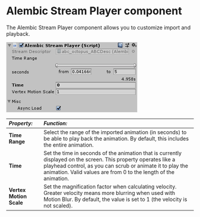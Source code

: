 # Alembic Stream Player component

The Alembic Stream Player component allows you to customize import and playback.

![The Stream Player Settings window](images/abc_stream_player.png)

| *Property:*                | *Function:*                                                  |
| :------------------------- | :----------------------------------------------------------- |
| __Time Range__             | Select the range of the imported animation (in seconds) to be able to play back the animation. By default, this includes the entire animation. |
| __Time__                   | Set the time in seconds of the animation that is currently displayed on the screen. This property operates like a playhead control, as you can scrub or animate it to play the animation. Valid values are from 0 to the length of the animation. |
| __Vertex Motion Scale__    | Set the magnification factor when calculating velocity. Greater velocity means more blurring when used with Motion Blur. By default, the value is set to 1 (the velocity is not scaled). |

